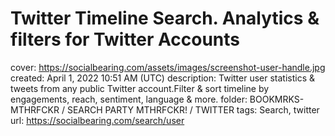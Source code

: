 # Twitter Timeline Search. Analytics & filters for Twitter Accounts

cover: https://socialbearing.com/assets/images/screenshot-user-handle.jpg
created: April 1, 2022 10:51 AM (UTC)
description: Twitter user statistics & tweets from any public Twitter account.Filter & sort timeline by engagements, reach, sentiment, language & more.
folder: BOOKMRKS-MTHRFCKR / SEARCH PARTY MTHRFCKR! / TWITTER
tags: Search, twitter
url: https://socialbearing.com/search/user